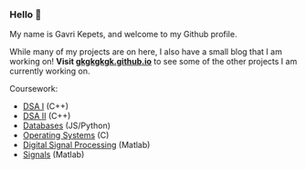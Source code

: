 ### Hello 👋

My name is Gavri Kepets, and welcome to my Github profile. 

While many of my projects are on here, I also have a small blog that I am working on!
**Visit [gkgkgkgk.github.io](https://gkgkgkgk.github.io/)** to see some of the other projects I am currently working on.

Coursework:
* [DSA I](https://github.com/gkgkgkgk/ECE264-DSA) (C++)
* [DSA II](https://github.com/gkgkgkgk/ECE365-DSAII) (C++)
* [Databases](https://github.com/gkgkgkgk/nodesql) (JS/Python)
* [Operating Systems](https://github.com/gkgkgkgk/ECE357-OS) (C)
* [Digital Signal Processing](https://github.com/gkgkgkgk/ECE310-DSP) (Matlab)
* [Signals](https://github.com/gkgkgkgk/ECE211) (Matlab)

